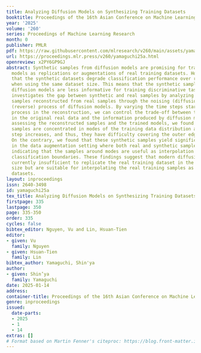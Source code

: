 ```yaml
---
title: Analyzing Diffusion Models on Synthesizing Training Datasets
booktitle: Proceedings of the 16th Asian Conference on Machine Learning
year: '2025'
volume: '260'
series: Proceedings of Machine Learning Research
month: 0
publisher: PMLR
pdf: https://raw.githubusercontent.com/mlresearch/v260/main/assets/yamaguchi25a/yamaguchi25a.pdf
url: https://proceedings.mlr.press/v260/yamaguchi25a.html
openreview: x2PY6GP9GJ
abstract: Synthetic samples from diffusion models are promising for training discriminative
  models as replications or augmentations of real training datasets. However, we found
  that the synthetic datasets degrade classification performance over real datasets
  when using the same dataset size. This means that the synthetic samples from modern
  diffusion models are less informative for training discriminative tasks. This paper
  investigates the gap between synthetic and real samples by analyzing the synthetic
  samples reconstructed from real samples through the noising (diffusion) and denoising
  (reverse) process of diffusion models. By varying the time steps starting the reverse
  process in the reconstruction, we can control the trade-off between the information
  in the original real data and the information produced by diffusion models. Through
  assessing the reconstructed samples and the trained models, we found that the synthetic
  samples are concentrated in modes of the training data distribution as the reverse
  step increases, and thus, they have difficulty covering the outer edges of the distribution.
  On the contrary, we found that these synthetic samples yield significant improvements
  in the data augmentation setting where both real and synthetic samples are used,
  indicating that the samples around modes are useful as interpolation for learning
  classification boundaries. These findings suggest that modern diffusion models are
  currently insufficient to replicate the real training dataset in the same dataset
  size but are suitable for interpolating the real training samples as the augment
  datasets.
layout: inproceedings
issn: 2640-3498
id: yamaguchi25a
tex_title: Analyzing Diffusion Models on Synthesizing Training Datasets
firstpage: 335
lastpage: 350
page: 335-350
order: 335
cycles: false
bibtex_editor: Nguyen, Vu and Lin, Hsuan-Tien
editor:
- given: Vu
  family: Nguyen
- given: Hsuan-Tien
  family: Lin
bibtex_author: Yamaguchi, Shin'ya
author:
- given: Shin’ya
  family: Yamaguchi
date: 2025-01-14
address:
container-title: Proceedings of the 16th Asian Conference on Machine Learning
genre: inproceedings
issued:
  date-parts:
  - 2025
  - 1
  - 14
extras: []
# Format based on Martin Fenner's citeproc: https://blog.front-matter.io/posts/citeproc-yaml-for-bibliographies/
---
```

